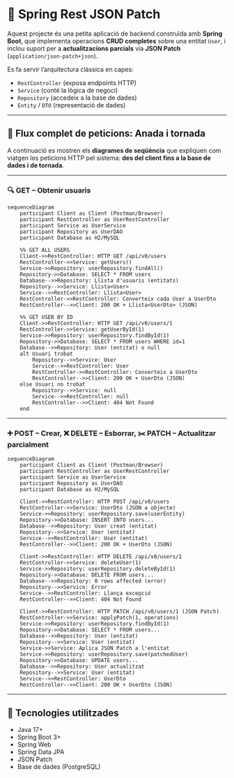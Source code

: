 # 🧩 Spring Rest JSON Patch

Aquest projecte és una petita aplicació de backend construïda amb **Spring Boot**, que implementa operacions **CRUD completes** sobre una entitat `User`, i inclou suport per a **actualitzacions parcials** via **JSON Patch** (`application/json-patch+json`).

Es fa servir l’arquitectura clàssica en capes:

* `RestController` (exposa endpoints HTTP)
* `Service` (conté la lògica de negoci)
* `Repository` (accedeix a la base de dades)
* `Entity` / `DTO` (representació de dades)

---

## 🔁 Flux complet de peticions: Anada i tornada

A continuació es mostren els **diagrames de seqüència** que expliquen com viatgen les peticions HTTP pel sistema: **des del client fins a la base de dades i de tornada**.

---

### 🔍 GET – Obtenir usuaris

```mermaid
sequenceDiagram
    participant Client as Client (Postman/Browser)
    participant RestController as UserRestController
    participant Service as UserService
    participant Repository as UserDAO
    participant Database as H2/MySQL

    %% GET ALL USERS
    Client->>RestController: HTTP GET /api/v0/users
    RestController->>Service: getUsers()
    Service->>Repository: userRepository.findAll()
    Repository->>Database: SELECT * FROM users
    Database-->>Repository: Llista d'usuaris (entitats)
    Repository-->>Service: Llista<User>
    Service-->>RestController: Llista<User>
    RestController->>RestController: Converteix cada User a UserDto
    RestController-->>Client: 200 OK + Llista<UserDto> (JSON)

    %% GET USER BY ID
    Client->>RestController: HTTP GET /api/v0/users/1
    RestController->>Service: getUserById(1)
    Service->>Repository: userRepository.findById(1)
    Repository->>Database: SELECT * FROM users WHERE id=1
    Database-->>Repository: User (entitat) o null
    alt Usuari trobat
        Repository-->>Service: User
        Service-->>RestController: User
        RestController->>RestController: Converteix a UserDto
        RestController-->>Client: 200 OK + UserDto (JSON)
    else Usuari no trobat
        Repository-->>Service: null
        Service-->>RestController: null
        RestController-->>Client: 404 Not Found
    end
```
---

### ➕ POST – Crear, ❌ DELETE – Esborrar, ✂️ PATCH – Actualitzar parcialment

```mermaid
sequenceDiagram
    participant Client as Client (Postman/Browser)
    participant RestController as UserRestController
    participant Service as UserService
    participant Repository as UserDAO
    participant Database as H2/MySQL

    Client->>RestController: HTTP POST /api/v0/users
    RestController->>Service: UserDto (JSON a objecte)
    Service->>Repository: userRepository.save(userEntity)
    Repository->>Database: INSERT INTO users...
    Database-->>Repository: User creat (entitat)
    Repository-->>Service: User (entitat)
    Service-->>RestController: User (entitat)
    RestController-->>Client: 200 OK + UserDto (JSON)

    Client->>RestController: HTTP DELETE /api/v0/users/1
    RestController->>Service: deleteUser(1)
    Service->>Repository: userRepository.deleteById(1)
    Repository->>Database: DELETE FROM users...
    Database-->>Repository: 0 rows affected (error)
    Repository-->>Service: Error
    Service-->>RestController: Llança excepció
    RestController-->>Client: 404 Not Found

    Client->>RestController: HTTP PATCH /api/v0/users/1 (JSON Patch)
    RestController->>Service: applyPatch(1, operations)
    Service->>Repository: userRepository.findById(1)
    Repository->>Database: SELECT * FROM users...
    Database-->>Repository: User (entitat)
    Repository-->>Service: User (entitat)
    Service->>Service: Aplica JSON Patch a l'entitat
    Service->>Repository: userRepository.save(patchedUser)
    Repository->>Database: UPDATE users...
    Database-->>Repository: User actualitzat
    Repository-->>Service: User (entitat)
    Service-->>RestController: UserDto
    RestController-->>Client: 200 OK + UserDto (JSON)
```

---

## 📌 Tecnologies utilitzades

* Java 17+
* Spring Boot 3+
* Spring Web
* Spring Data JPA
* JSON Patch 
* Base de dades (PostgreSQL)